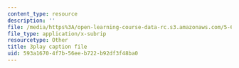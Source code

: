 ```yaml
---
content_type: resource
description: ''
file: /media/https%3A/open-learning-course-data-rc.s3.amazonaws.com/5-61-physical-chemistry-fall-2017/593a16704f7b56eeb722b92df3f48ba0_YmP1BADSAnc.vtt
file_type: application/x-subrip
resourcetype: Other
title: 3play caption file
uid: 593a1670-4f7b-56ee-b722-b92df3f48ba0
---
```

